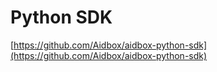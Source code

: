 # Python SDK

[https://github.com/Aidbox/aidbox-python-sdk](https://github.com/Aidbox/aidbox-python-sdk)

